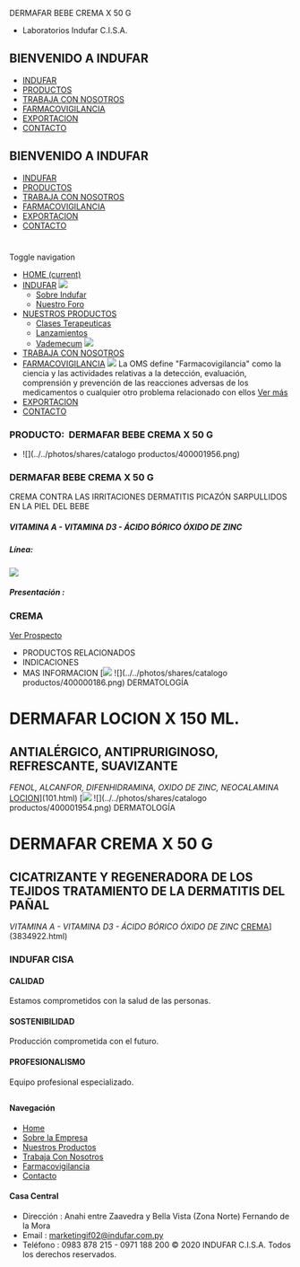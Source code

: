 DERMAFAR BEBE CREMA X 50 G
- Laboratorios Indufar C.I.S.A.
## BIENVENIDO A INDUFAR
* [INDUFAR](3834923.html#)
* [PRODUCTOS](3834923.html#)
* [TRABAJA CON NOSOTROS](3834923.html#)
* [FARMACOVIGILANCIA](3834923.html#)
* [EXPORTACION](3834923.html#)
* [CONTACTO](3834923.html#)
## BIENVENIDO A INDUFAR
* [INDUFAR](../../index.html)
* [PRODUCTOS](../../productos.html)
* [TRABAJA CON NOSOTROS](../../trabaja_con_nosotros.html)
* [FARMACOVIGILANCIA](../../farmacovigilancia.html)
* [EXPORTACION](../../exportacion.html)
* [CONTACTO](../../contacto.html)
# 
Toggle navigation
* [HOME (current)](../../index.html)
* [INDUFAR](3834923.html#) 
  [![ ](../../photos/shares/Sistema/Menu/indufar_menul.jpg)](../../institucional.html)
  - [Sobre Indufar](../../institucional.html)
  - [Nuestro Foro](../../blog.html)
* [NUESTROS PRODUCTOS](3834923.html#) 
  - [Clases Terapeuticas](../clases_terapeuticas.html)
  - [Lanzamientos](../lanzamientos.html)
  - [Vademecum](../../productos.html)
  [![ ](../../photos/shares/Sistema/Menu/productos.png)](../../productos.html)
* [TRABAJA CON NOSOTROS](../../trabaja_con_nosotros.html)
* [FARMACOVIGILANCIA](3834923.html#) 
  [![ ](../../photos/shares/Sistema/Menu/TUBOS.png)](../../farmacovigilancia.html)
  La OMS define "Farmacovigilancia" como la ciencia y las actividades relativas a la detección, evaluación, comprensión y prevención de las reacciones adversas de los medicamentos o cualquier otro problema relacionado con ellos
  [Ver más](../../farmacovigilancia.html)
* [EXPORTACION](../../exportacion.html)
* [CONTACTO](../../contacto.html)
### PRODUCTO:  DERMAFAR BEBE CREMA X 50 G
* ![](../../photos/shares/catalogo productos/400001956.png)
### **DERMAFAR BEBE CREMA X 50 G**
CREMA CONTRA LAS IRRITACIONES DERMATITIS PICAZÓN SARPULLIDOS EN LA PIEL DEL BEBE
##### **VITAMINA A - VITAMINA D3 - ÁCIDO BÓRICO ÓXIDO DE ZINC**
##### **Línea:**
[![](../../photos/shares/Laboratorios/lab_indufar.png)](../linea/1.html)
##### **Presentación :**
### CREMA
[Ver Prospecto](../../files/shares/prospectos/400001956.pdf)
* PRODUCTOS RELACIONADOS
* INDICACIONES
* MAS INFORMACION
[![](../../photos/shares/Laboratorios/lab_indufar.png)
![](../../photos/shares/catalogo productos/400000186.png)
DERMATOLOGÍA
# DERMAFAR LOCION X 150 ML.
## ANTIALÉRGICO, ANTIPRURIGINOSO, REFRESCANTE, SUAVIZANTE
*FENOL, ALCANFOR, DIFENHIDRAMINA, OXIDO DE ZINC, NEOCALAMINA*
[LOCION](3834923.html#)](101.html)
[![](../../photos/shares/Laboratorios/lab_indufar.png)
![](../../photos/shares/catalogo productos/400001954.png)
DERMATOLOGÍA
# DERMAFAR CREMA X 50 G
## CICATRIZANTE Y REGENERADORA DE LOS TEJIDOS TRATAMIENTO DE LA DERMATITIS DEL PAÑAL
*VITAMINA A - VITAMINA D3 - ÁCIDO BÓRICO
ÓXIDO DE ZINC*
[CREMA](3834923.html#)](3834922.html)
### INDUFAR CISA
#### CALIDAD
Estamos comprometidos con la salud de las personas.
#### SOSTENIBILIDAD
Producción comprometida con el futuro.
#### PROFESIONALISMO
Equipo profesional especializado.
## 
#### Navegación
* [Home](../../index.html)
* [Sobre la Empresa](../../institucional.html)
* [Nuestros Productos](../../productos.html)
* [Trabaja Con Nosotros](../../trabaja_con_nosotros.html)
* [Farmacovigilancia](../../farmacovigilancia.html)
* [Contacto](../../contacto.html)
#### Casa Central
* Dirección : Anahi entre Zaavedra y Bella Vista (Zona Norte) Fernando de la Mora
* Email : [marketingif02@indufar.com.py](mailto:marketingif02@indufar.com.py)
* Teléfono : 0983 878 215 - 0971 188 200
© 2020 INDUFAR C.I.S.A. Todos los derechos reservados.